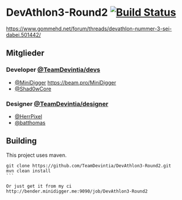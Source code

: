 # DevAthlon3-Round2 [![Build Status](http://bender.minidigger.me:9090/buildStatus/icon?job=DevAthlon3-Round2)](http://bender.minidigger.me:9090/job/DevAthlon3-Round2/)
https://www.gommehd.net/forum/threads/devathlon-nummer-3-sei-dabei.501442/

## Mitglieder

### Developer [@TeamDevintia/devs](https://github.com/orgs/TeamDevintia/teams/devs)

* [@MiniDigger](https://github.com/MiniDigger) https://beam.pro/MiniDigger
* [@Shad0wCore](https://github.com/Shad0wCore)

### Designer [@TeamDevintia/designer](https://github.com/orgs/TeamDevintia/teams/designer)

* [@HerrPixel](https://github.com/HerrPixel)
* [@batthomas](https://github.com/batthomas)


## Building

This project uses maven. 

````
git clone https://github.com/TeamDevintia/DevAthlon3-Round2.git
mvn clean install
```

Or just get it from my ci http://bender.minidigger.me:9090/job/DevAthlon3-Round2
